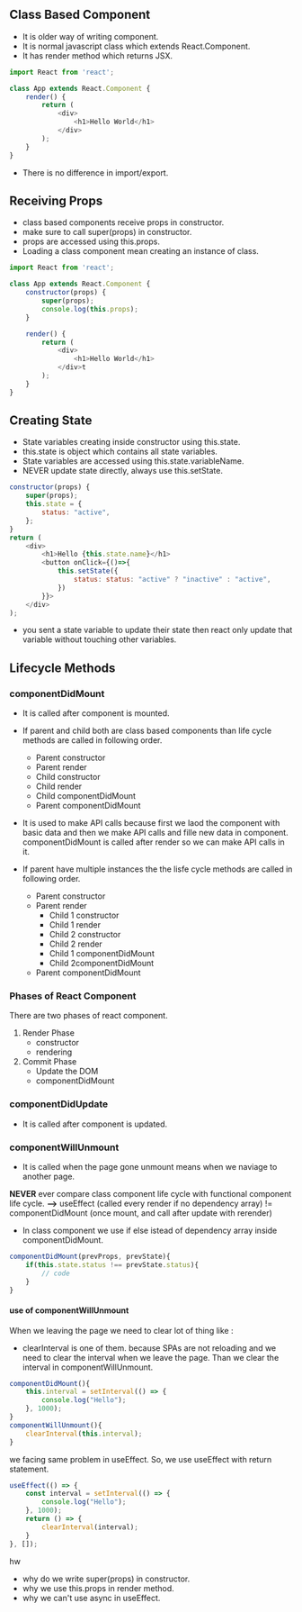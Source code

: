 ## Class Based Component
- It is older way of writing component.
- It is normal javascript class which extends React.Component.
- It has render method which returns JSX.
```javascript
import React from 'react';

class App extends React.Component {
    render() {
        return (
            <div>
                <h1>Hello World</h1>
            </div>
        );
    }
}
```
- There is no difference in import/export.

## Receiving Props
- class based components receive props in constructor.
- make sure to call super(props) in constructor.
- props are accessed using this.props.
- Loading a class component mean creating an instance of class.
```javascript
import React from 'react';

class App extends React.Component {
    constructor(props) {
        super(props);
        console.log(this.props);
    }

    render() {
        return (
            <div>
                <h1>Hello World</h1>
            </div>t
        );
    }
}
```

## Creating State
- State variables creating inside constructor using this.state.
- this.state is object which contains all state variables.
- State variables are accessed using this.state.variableName.
- NEVER update state directly, always use this.setState.
```javascript
constructor(props) {
    super(props);
    this.state = {
        status: "active",
    };
}
return (
    <div>
        <h1>Hello {this.state.name}</h1>
        <button onClick={()=>{
            this.setState({
                status: status: "active" ? "inactive" : "active",
            })
        }}>
    </div>
);
```
- you sent a state variable to update their state then react only update that variable without touching other variables.

## Lifecycle Methods
### componentDidMount
- It is called after component is mounted.
- If parent and child both are class based components than life cycle methods are called in following order.
    - Parent constructor
    - Parent render
    - Child constructor
    - Child render
    - Child componentDidMount
    - Parent componentDidMount
- It is used to make API calls because first we laod the component with basic data and then we make API calls and fille new data in component. componentDidMount is called after render so we can make API calls in it.

- If parent have multiple instances the the lisfe cycle methods are called in following order.
    - Parent constructor
    - Parent render
        - Child 1 constructor
        - Child 1 render
        - Child 2 constructor
        - Child 2 render
        - Child 1 componentDidMount
        - Child  2componentDidMount
    - Parent componentDidMount

### Phases of React Component
There are two phases of react component.
1. Render Phase
    - constructor
    - rendering
2. Commit Phase
    - Update the DOM
    - componentDidMount

### componentDidUpdate
- It is called after component is updated.

### componentWillUnmount
- It is called when the page gone unmount means when we naviage to another page.

**NEVER** ever compare class component life cycle with functional component life cycle.
**-->**     useEffect (called every render if no dependency array) != componentDidMount (once mount, and call after update with rerender)

- In class component we use if else istead of dependency array inside componentDidMount.
```javascript
componentDidMount(prevProps, prevState){
    if(this.state.status !== prevState.status){
        // code
    }
}
```
#### use of componentWillUnmount
When we leaving the page we need to clear lot of thing like :
- clearInterval is one of them. because SPAs are not reloading and we need to clear the interval when we leave the page. Than we clear the interval in componentWillUnmount.
```javascript
componentDidMount(){
    this.interval = setInterval(() => {
        console.log("Hello");
    }, 1000);
}
componentWillUnmount(){
    clearInterval(this.interval);
}
```

we facing same problem in useEffect. So, we use useEffect with return statement.
```javascript
useEffect(() => {
    const interval = setInterval(() => {
        console.log("Hello");
    }, 1000);
    return () => {
        clearInterval(interval);
    }
}, []);
```

hw
- why do we write super(props) in constructor.
- why we use this.props in render method.
- why we can't use async in useEffect.
